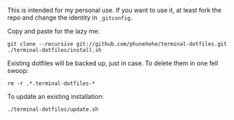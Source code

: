 This is intended for my personal use. If you want to use it, at least fork the repo and change the identity in `_gitconfig`.

Copy and paste for the lazy me:

    git clone --recursive git://github.com/phunehehe/terminal-dotfiles.git
    ./terminal-dotfiles/install.sh

Existing dotfiles will be backed up, just in case. To delete them in one fell swoop:

    rm -r .*.terminal-dotfiles-*

To update an existing installation:

    ./terminal-dotfiles/update.sh
